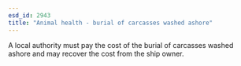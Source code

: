 ```yaml
---
esd_id: 2943
title: "Animal health - burial of carcasses washed ashore"
---
```


A local authority must pay the cost of the burial of carcasses washed ashore and may recover the cost from the ship owner.

